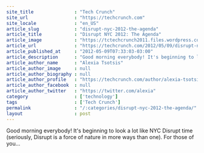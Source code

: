 ```yaml
---
site_title               : "Tech Crunch"
site_url                 : "https://techcrunch.com"
site_locale              : "en_US"
article_slug             : "disrupt-nyc-2012-the-agenda"
article_title            : "Disrupt NYC 2012: The Agenda"
article_image            : "https://tctechcrunch2011.files.wordpress.com/2012/05/disrupt_graphic_03-11_info11.jpeg?w=430&h=263&crop=1"
article_url              : "https://techcrunch.com/2012/05/09/disrupt-nyc-2012-the-agenda/"
article_published_at     : "2012-05-09T07:33:03-03:00"
article_description      : "Good morning everybody! It's beginning to look a lot like NYC Disrupt time (seriously, Disrupt is a force of nature in more ways than one). For those of you..."
article_author_name      : "Alexia Tsotsis"
article_author_image     : null
article_author_biography : null
article_author_profile   : "https://techcrunch.com/author/alexia-tsotsis/"
article_author_facebook  : null
article_author_twitter   : "https://twitter.com/alexia"
category                 : ['technology']
tags                     : ['Tech Crunch']
permalink                : "/:categories/disrupt-nyc-2012-the-agenda/"
layout                   : post
---
```


Good morning everybody! It's beginning to look a lot like NYC Disrupt time (seriously, Disrupt is a force of nature in more ways than one). For those of you...
